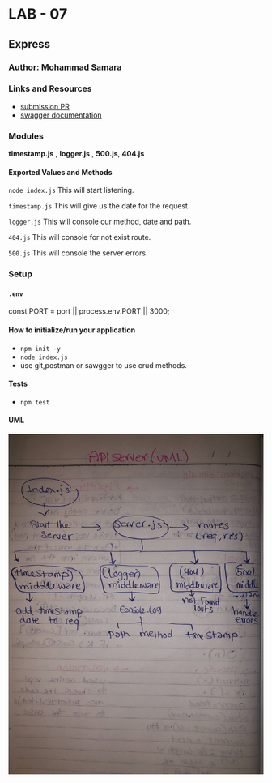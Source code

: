 
# LAB - 07

<!-- ## Project: Project Name Here -->
## Express

### Author: Mohammad Samara

### Links and Resources

* [submission PR](https://github.com/mohammad-samara/api-server/pull/2)
* [swagger documentation](https://app.swaggerhub.com/apis/mohammad-samara/json-server/0.1)

### Modules

**timestamp.js** , **logger.js** , **500.js**, **404.js**

#### Exported Values and Methods

`node index.js`
This will start listening.

`timestamp.js`
This will give us the date for the request.

`logger.js`
This will console our method, date and path.

`404.js`
This will console for not exist route.

`500.js`
This will console the server errors.

### Setup

#### `.env`

const PORT = port || process.env.PORT || 3000;

#### How to initialize/run your application

* `npm init -y`
* `node index.js`
* use git,postman or sawgger to use crud methods.

#### Tests

* `npm test`

#### UML

![UML](/assets/uml-lab-class07.jpg)
